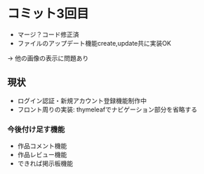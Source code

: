 # コミット3回目 

- マージ？コード修正済
- ファイルのアップデート機能create,update共に実装OK

→ 他の画像の表示に問題あり

## 現状

- ログイン認証・新規アカウント登録機能制作中
- フロント周りの実装: thymeleafでナビゲーション部分を省略する

### 今後付け足す機能

- 作品コメント機能
- 作品レビュー機能
- できれば掲示板機能
